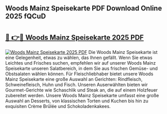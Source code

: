 ## Woods Mainz Speisekarte PDF Download Online 2025 fQCuD

# <h2><a href="http://gc91wo.nevu.top/?p=Woods+Mainz+Speisekarte">🔗 👉🔴 Woods Mainz Speisekarte 2025 PDF</a></h2>

[![Woods Mainz Speisekarte 2025 PDF](https://i.imgur.com/dBaPXMq.png)](http://gc91wo.nevu.top/?p=Woods+Mainz+Speisekarte)
Die Woods Mainz Speisekarte ist eine Gelegenheit, etwas zu wählen, das Ihnen gefällt. Wenn Sie etwas Leichtes und Frisches suchen, empfehlen wir auf unserer Woods Mainz Speisekarte unseren Salatbereich, in dem Sie aus frischen Gemüse- und Obstsalaten wählen können. Für Fleischliebhaber bietet unsere Woods Mainz Speisekarte eine große Auswahl an Gerichten: Rindfleisch, Schweinefleisch, Huhn und Fisch. Unseren Auserwählten bieten wir Gourmet-Gerichte wie Schaschlik und Steak an, die auf einem Holzfeuer zubereitet werden. Unsere Woods Mainz Speisekarte umfasst eine große Auswahl an Desserts, von klassischen Torten und Kuchen bis hin zu exquisiten Crème Brûlée und Schokoladenkakees.
